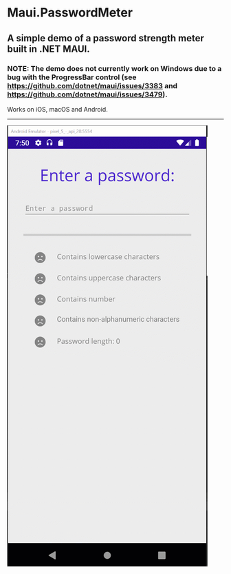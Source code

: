 # Maui.PasswordMeter

## A simple demo of a password strength meter built in .NET MAUI.

### **NOTE:** The demo does not currently work on Windows due to a bug with the ProgressBar control (see https://github.com/dotnet/maui/issues/3383 and https://github.com/dotnet/maui/issues/3479).    
    

Works on iOS, macOS and Android.    


----------------------

![MauiPasswordMeter](https://github.com/matt-goldman/Maui.PasswordMeter/raw/main/assets/MauiPassword/MauiPassword.gif)